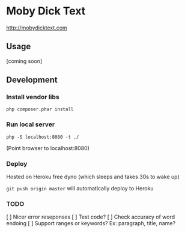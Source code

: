 # Moby Dick Text

http://mobydicktext.com

## Usage

[coming soon]

## Development

### Install vendor libs

`php composer.phar install`

### Run local server

`php -S localhost:8080 -t ./`

(Point browser to localhost:8080)

### Deploy

Hosted on Heroku free dyno (which sleeps and takes 30s to wake up)

`git push origin master` will automatically deploy to Heroku

### TODO

[ ] Nicer error reseponses
[ ] Test code?
[ ] Check accuracy of word endoing
[ ] Support ranges or keywords? Ex: paragraph, title, name?
